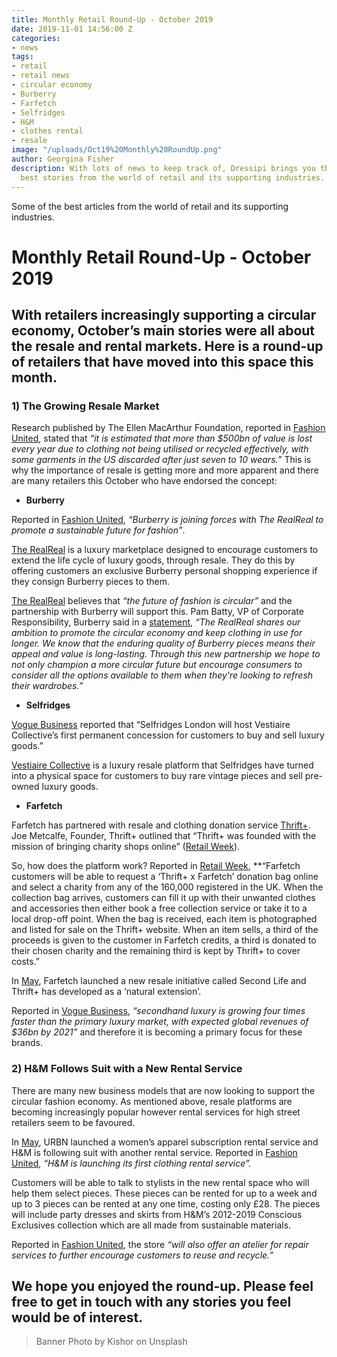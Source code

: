 ```yaml
---
title: Monthly Retail Round-Up - October 2019
date: 2019-11-01 14:56:00 Z
categories:
- news
tags:
- retail
- retail news
- circular economy
- Burberry
- Farfetch
- Selfridges
- H&M
- clothes rental
- resale
image: "/uploads/Oct19%20Monthly%20RoundUp.png"
author: Georgina Fisher
description: With lots of news to keep track of, Dressipi brings you this month's
  best stories from the world of retail and its supporting industries.
---
```


Some of the best articles from the world of retail and its supporting industries.

# Monthly Retail Round-Up - October 2019

## With retailers increasingly supporting a circular economy, October’s main stories were all about the resale and rental markets. Here is a round-up of retailers that have moved into this space this month.

### 1) The Growing Resale Market

Research published by The Ellen MacArthur Foundation, reported in [Fashion United](https://fashionunited.uk/news/fashion/burberry-partners-with-the-realreal/2019100745632), stated that *“it is estimated that more than $500bn of value is lost every year due to clothing not being utilised or recycled effectively, with some garments in the US discarded after just seven to 10 wears.”* This is why the importance of resale is getting more and more apparent and there are many retailers this October who have endorsed the concept:

* **Burberry**

Reported in [Fashion United](https://fashionunited.uk/news/fashion/burberry-partners-with-the-realreal/2019100745632), *“Burberry is joining forces with The RealReal to promote a sustainable future for fashion”*.

[The RealReal](https://www.therealreal.com/) is a luxury marketplace designed to encourage customers to extend the life cycle of luxury goods, through resale. They do this by offering customers an exclusive Burberry personal shopping experience if they consign Burberry pieces to them.

[The RealReal](https://www.therealreal.com/about) believes that *“the future of fashion is circular”* and the partnership with Burberry will support this. Pam Batty, VP of Corporate Responsibility, Burberry said in a [statement](https://fashionunited.uk/news/fashion/burberry-partners-with-the-realreal/2019100745632), *“The RealReal shares our ambition to promote the circular economy and keep clothing in use for longer. We know that the enduring quality of Burberry pieces means their appeal and value is long-lasting. Through this new partnership we hope to not only champion a more circular future but encourage consumers to consider all the options available to them when they're looking to refresh their wardrobes.”*

* **Selfridges**

[Vogue Business](https://www.voguebusiness.com/sustainability/vestiaire-collective-boutique-selfridges-luxury-resale) reported that “Selfridges London will host Vestiaire Collective’s first permanent concession for customers to buy and sell luxury goods.”

[Vestiaire Collective](https://www.vestiairecollective.com/) is a luxury resale platform that Selfridges have turned into a physical space for customers to buy rare vintage pieces and sell pre-owned luxury goods.

* **Farfetch**

Farfetch has partnered with resale and clothing donation service [Thrift+](https://thrift.plus/). Joe Metcalfe, Founder, Thrift+ outlined that “Thrift+ was founded with the mission of bringing charity shops online” ([Retail Week](https://www.retail-week.com/fashion/farfetch-partners-with-second-hand-clothing-platform/7033136.article?storyCode=7033136&authent=1)).

So, how does the platform work? Reported in [Retail Week](https://www.retail-week.com/fashion/farfetch-partners-with-second-hand-clothing-platform/7033136.article?storyCode=7033136&authent=1), **“Farfetch customers will be able to request a ‘Thrift+ x Farfetch’ donation bag online and select a charity from any of the 160,000 registered in the UK. When the collection bag arrives, customers can fill it up with their unwanted clothes and accessories then either book a free collection service or take it to a local drop-off point. When the bag is received, each item is photographed and listed for sale on the Thrift+ website. When an item sells, a third of the proceeds is given to the customer in Farfetch credits, a third is donated to their chosen charity and the remaining third is kept by Thrift+ to cover costs.”

In [May](https://dressipi.com/blog/monthly-retail-round-up-may-2019/), Farfetch launched a new resale initiative called Second Life and Thrift+ has developed as a ‘natural extension’.

Reported in [Vogue Business](https://www.voguebusiness.com/sustainability/vestiaire-collective-boutique-selfridges-luxury-resale), *“secondhand luxury is growing four times faster than the primary luxury market, with expected global revenues of $36bn by 2021”* and therefore it is becoming a primary focus for these brands. 

### 2) H&M Follows Suit with a New Rental Service

There are many new business models that are now looking to support the circular fashion economy. As mentioned above, resale platforms are becoming increasingly popular however rental services for high street retailers seem to be favoured. 

In [May](https://dressipi.com/blog/monthly-retail-round-up-may-2019/), URBN launched a women’s apparel subscription rental service and H&M is following suit with another rental service. Reported in [Fashion United](https://fashionunited.uk/news/retail/h-m-to-launch-first-clothing-rental-service/2019102845928?utm_source=Vogue+Business&utm_campaign=b5311bf101-EMAIL_CAMPAIGN_2019_10_29_03_22&utm_medium=email&utm_term=0_5d1e7914df-b5311bf101-52752033), *“H&M is launching its first clothing rental service”.*

Customers will be able to talk to stylists in the new rental space who will help them select pieces. These pieces can be rented for up to a week and up to 3 pieces can be rented at any one time, costing only £28. The pieces will include party dresses and skirts from H&M’s 2012-2019 Conscious Exclusives collection which are all made from sustainable materials.

Reported in [Fashion United](https://fashionunited.uk/news/retail/h-m-to-launch-first-clothing-rental-service/2019102845928?utm_source=Vogue+Business&utm_campaign=b5311bf101-EMAIL_CAMPAIGN_2019_10_29_03_22&utm_medium=email&utm_term=0_5d1e7914df-b5311bf101-52752033), the store *“will also offer an atelier for repair services to further encourage customers to reuse and recycle.”*

## We hope you enjoyed the round-up. Please feel free to get in touch with any stories you feel would be of interest.

> Banner Photo by Kishor on Unsplash